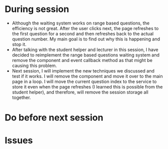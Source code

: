 # During session
- Although the waiting system works on range based questions, the efficiency is not great. After the user clicks next, the page refreshes to the first question for a second and then refreshes back to the actual question number. My main goal is to find out why this is happening and stop it. 
- After talking with the student helper and lecturer in this session, I have decided to reimplement the range based questions waiting system and remove the component and event callback method as that might be causing this problem. 
- Next session, I will implement the new techniques we discussed and test if it works. I will remove the component and move it over to the main page in a loop. I will move the current question index to the service to store it even when the page refreshes (I learned this is possible from the student helper), and therefore, will remove the session storage all together.

# Do before next session

# Issues
